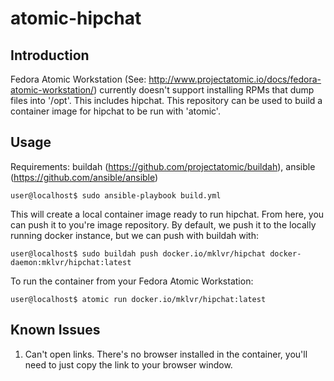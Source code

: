 atomic-hipchat
==============

Introduction
------------
Fedora Atomic Workstation (See: http://www.projectatomic.io/docs/fedora-atomic-workstation/) currently doesn't support installing RPMs that dump files into '/opt'. This includes hipchat. This repository can be used to build a container image for hipchat to be run with 'atomic'.

    
Usage
-----
Requirements: buildah (https://github.com/projectatomic/buildah), ansible (https://github.com/ansible/ansible)

``` 
user@localhost$ sudo ansible-playbook build.yml
```

This will create a local container image ready to run hipchat. From here, you can push it to you're image repository. By default, we push it to the locally running docker instance, but we can push with buildah with:
```
user@localhost$ sudo buildah push docker.io/mklvr/hipchat docker-daemon:mklvr/hipchat:latest
```

To run the container from your Fedora Atomic Workstation:
```
user@localhost$ atomic run docker.io/mklvr/hipchat:latest
```

Known Issues
------------
1. Can't open links. There's no browser installed in the container, you'll need to just copy the link to your browser window.
